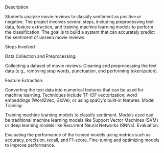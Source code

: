 Description

Students analyze movie reviews to classify sentiment as positive or negative. The project involves several steps, including preprocessing text data, feature extraction, and training machine learning models to perform the classification. The goal is to build a system that can accurately predict the sentiment of unseen movie reviews.

Steps Involved

Data Collection and Preprocessing:

Collecting a dataset of movie reviews.
Cleaning and preprocessing the text data (e.g., removing stop words, punctuation, and performing tokenization).

Feature Extraction:

Converting the text data into numerical features that can be used for machine learning.
Techniques include TF-IDF vectorization, word embeddings (Word2Vec, GloVe), or using spaCy's built-in features.
Model Training:

Training machine learning models to classify sentiment.
Models used can be traditional machine learning models like Support Vector Machines (SVM) or deep learning models like Recurrent Neural Networks (RNNs).
Evaluation:

Evaluating the performance of the trained models using metrics such as accuracy, precision, recall, and F1-score.
Fine-tuning and optimizing models to improve performance.

